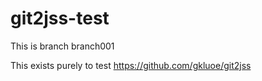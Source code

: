 # git2jss-test

This is branch branch001

This exists purely to test https://github.com/gkluoe/git2jss
